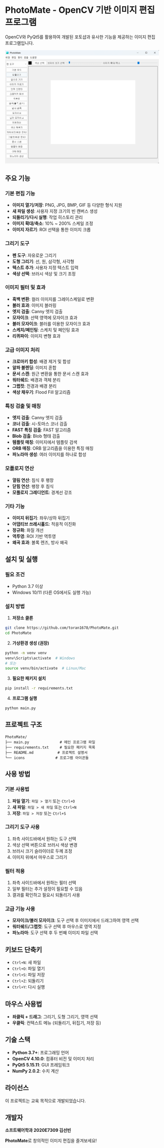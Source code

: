# PhotoMate - OpenCV 기반 이미지 편집 프로그램

OpenCV와 PyQt5를 활용하여 개발된 포토샵과 유사한 기능을 제공하는 이미지 편집 프로그램입니다.

![PhotoMate 프로그램 화면](img/full_screen.png)

## 주요 기능

### 기본 편집 기능
- **이미지 열기/저장**: PNG, JPG, BMP, GIF 등 다양한 형식 지원
- **새 파일 생성**: 사용자 지정 크기의 빈 캔버스 생성
- **되돌리기/다시 실행**: 작업 히스토리 관리
- **이미지 확대/축소**: 10% ~ 200% 스케일 조정
- **이미지 자르기**: ROI 선택을 통한 이미지 크롭

### 그리기 도구
- **펜 도구**: 자유로운 그리기
- **도형 그리기**: 선, 원, 삼각형, 사각형
- **텍스트 추가**: 사용자 지정 텍스트 입력
- **색상 선택**: 브러시 색상 및 크기 조정

### 이미지 필터 및 효과
- **흑백 변환**: 컬러 이미지를 그레이스케일로 변환
- **블러 효과**: 이미지 블러링
- **엣지 검출**: Canny 엣지 검출
- **모자이크**: 선택 영역에 모자이크 효과
- **블러 모자이크**: 블러를 이용한 모자이크 효과
- **스케치/페인팅**: 스케치 및 페인팅 효과
- **리퀴파이**: 이미지 변형 효과

### 고급 이미지 처리
- **크로마키 합성**: 배경 제거 및 합성
- **알파 블렌딩**: 이미지 혼합
- **문서 스캔**: 원근 변환을 통한 문서 스캔 효과
- **워터쉐드**: 배경과 객체 분리
- **그랩컷**: 전경과 배경 분리
- **색상 채우기**: Flood Fill 알고리즘

### 특징 검출 및 매칭
- **엣지 검출**: Canny 엣지 검출
- **코너 검출**: 시-토마스 코너 검출
- **FAST 특징 검출**: FAST 알고리즘
- **Blob 검출**: Blob 형태 검출
- **템플릿 매칭**: 이미지에서 템플릿 검색
- **ORB 매칭**: ORB 알고리즘을 이용한 특징 매칭
- **파노라마 생성**: 여러 이미지를 하나로 합성

### 모폴로지 연산
- **열림 연산**: 침식 후 팽창
- **닫힘 연산**: 팽창 후 침식
- **모폴로지 그레디언트**: 경계선 강조

### 기타 기능
- **이미지 뒤집기**: 좌우/상하 뒤집기
- **어댑티브 쓰레시홀드**: 적응적 이진화
- **정규화**: 화질 개선
- **역투영**: ROI 기반 역투영
- **왜곡 효과**: 볼록 렌즈, 방사 왜곡

## 설치 및 실행

### 필요 조건
- Python 3.7 이상
- Windows 10/11 (다른 OS에서도 실행 가능)

### 설치 방법

1. **저장소 클론**
```bash
git clone https://github.com/toran1678/PhotoMate.git
cd PhotoMate
```

2. **가상환경 생성 (권장)**
```bash
python -m venv venv
venv\Scripts\activate  # Windows
# 또는
source venv/bin/activate  # Linux/Mac
```

3. **필요한 패키지 설치**
```bash
pip install -r requirements.txt
```

4. **프로그램 실행**
```bash
python main.py
```

## 프로젝트 구조

```
PhotoMate/
├── main.py              # 메인 프로그램 파일
├── requirements.txt     # 필요한 패키지 목록
├── README.md           # 프로젝트 설명서
└── icons              # 프로그램 아이콘들
```

## 사용 방법

### 기본 사용법
1. **파일 열기**: `파일 > 열기` 또는 `Ctrl+O`
2. **새 파일**: `파일 > 새 파일` 또는 `Ctrl+N`
3. **저장**: `파일 > 저장` 또는 `Ctrl+S`

### 그리기 도구 사용
1. 좌측 사이드바에서 원하는 도구 선택
2. 색상 선택 버튼으로 브러시 색상 변경
3. 브러시 크기 슬라이더로 두께 조정
4. 이미지 위에서 마우스로 그리기

### 필터 적용
1. 좌측 사이드바에서 원하는 필터 선택
2. 일부 필터는 추가 설정이 필요할 수 있음
3. 결과를 확인하고 필요시 되돌리기 사용

### 고급 기능 사용
- **모자이크/블러 모자이크**: 도구 선택 후 이미지에서 드래그하여 영역 선택
- **워터쉐드/그랩컷**: 도구 선택 후 마우스로 영역 지정
- **파노라마**: 도구 선택 후 두 번째 이미지 파일 선택

## 키보드 단축키

- `Ctrl+N`: 새 파일
- `Ctrl+O`: 파일 열기
- `Ctrl+S`: 파일 저장
- `Ctrl+Z`: 되돌리기
- `Ctrl+Y`: 다시 실행

## 마우스 사용법

- **좌클릭 + 드래그**: 그리기, 도형 그리기, 영역 선택
- **우클릭**: 컨텍스트 메뉴 (되돌리기, 뒤집기, 저장 등)

## 기술 스택

- **Python 3.7+**: 프로그래밍 언어
- **OpenCV 4.10.0**: 컴퓨터 비전 및 이미지 처리
- **PyQt5 5.15.11**: GUI 프레임워크
- **NumPy 2.0.2**: 수치 계산

## 라이선스

이 프로젝트는 교육 목적으로 개발되었습니다.

## 개발자

**소프트웨어학과 2020E7309 김선빈**


**PhotoMate**로 창의적인 이미지 편집을 즐겨보세요!
